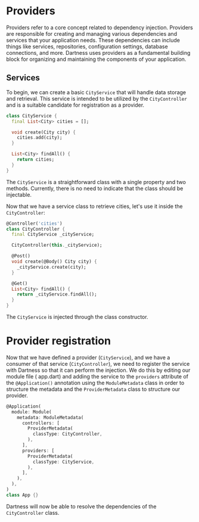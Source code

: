 # Providers

Providers refer to a core concept related to dependency injection. Providers are responsible for creating and managing
various dependencies and services that your application needs. These dependencies can include things like services,
repositories, configuration settings, database connections, and more. Dartness uses providers as a fundamental building
block for organizing and maintaining the components of your application.

## Services

To begin, we can create a basic `CityService` that will handle data storage and retrieval. This service is intended to
be utilized by the `CityController` and is a suitable candidate for registration as a provider.

```dart
class CityService {
  final List<City> cities = [];

  void create(City city) {
    cities.add(city);
  }

  List<City> findAll() {
    return cities;
  }
}
```

The `CityService` is a straightforward class with a single property and two methods. Currently, there is no need to
indicate that the class should be injectable.

Now that we have a service class to retrieve cities, let's use it inside the `CityController`:

```dart
@Controller('cities')
class CityController {
  final CityService _cityService;

  CityController(this._cityService);

  @Post()
  void create(@Body() City city) {
    _cityService.create(city);
  }

  @Get()
  List<City> findAll() {
    return _cityService.findAll();
  }
}
```

The `CityService` is injected through the class constructor.

# Provider registration

Now that we have defined a provider (`CityService`), and we have a consumer of that service (`CityController`), we
need to
register the service with Dartness so that it can perform the injection. We do this by editing our module file (
app.dart) and adding the service to the `providers` attribute of the `@Application()` annotation using
the `ModuleMetadata` class in order to structure the metadata and the  `ProviderMetadata` class to structure our
provider.

```dart
@Application(
  module: Module(
    metadata: ModuleMetadata(
      controllers: [
        ProviderMetadata(
          classType: CityController,
        ),
      ],
      providers: [
        ProviderMetadata(
          classType: CityService,
        ),
      ],
    ),
  ),
)
class App {}
```

Dartness will now be able to resolve the dependencies of the `CityController` class.

